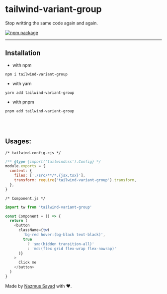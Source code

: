# tailwind-variant-group

Stop writting the same code again and again.

<a href="https://npmjs.com/package/tailwind-variant-group">
  <img src="https://img.shields.io/npm/v/tailwind-variant-group" alt="npm package"> 
</a>

---

## Installation

- with npm

```shell
npm i tailwind-variant-group
```

- with yarn

```shell
yarn add tailwind-variant-group
```

- with pnpm

```shell
pnpm add tailwind-variant-group
```

<br/> <br/>

## Usages:

`/* tailwind.config.cjs */`

```js
/** @type {import('tailwindcss').Config} */
module.exports = {
  content: {
    files: ['./src/**/*.{jsx,tsx}'],
    transform: require('tailwind-variant-group').transform,
  },
}
```

`/* Component.js */`

```js
import tw from 'tailwind-variant-group'

const Component = () => {
  return (
    <button
      className={tw(
        'bg-red hover:(bg-black text-black)',
        true
          ? 'sm:(hidden transition-all)'
          : 'md:(flex grid flex-wrap flex-nowrap)'
      )}
    >
      Click me
    </button>
  )
}
```

Made by [Nazmus Sayad](https://github.com/NazmusSayad) with ❤️.

